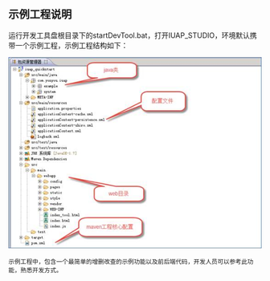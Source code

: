 ## 示例工程说明

运行开发工具盘根目录下的startDevTool.bat，打开IUAP_STUDIO，环境默认携带一个示例工程，示例工程结构如下：

![工具目录](/img/image002.jpg)
 
    示例工程中，包含一个最简单的增删改查的示例功能以及前后端代码，开发人员可以参考此功能，熟悉开发方式。


